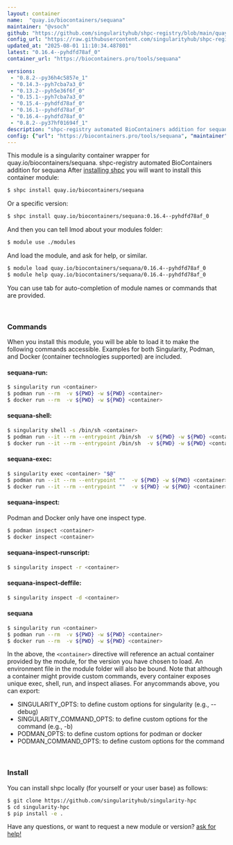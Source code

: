 ```yaml
---
layout: container
name:  "quay.io/biocontainers/sequana"
maintainer: "@vsoch"
github: "https://github.com/singularityhub/shpc-registry/blob/main/quay.io/biocontainers/sequana/container.yaml"
config_url: "https://raw.githubusercontent.com/singularityhub/shpc-registry/main/quay.io/biocontainers/sequana/container.yaml"
updated_at: "2025-08-01 11:10:34.487801"
latest: "0.16.4--pyhdfd78af_0"
container_url: "https://biocontainers.pro/tools/sequana"

versions:
 - "0.8.2--py36h4c5857e_1"
 - "0.14.3--pyh7cba7a3_0"
 - "0.13.2--pyh5e36f6f_0"
 - "0.15.1--pyh7cba7a3_0"
 - "0.15.4--pyhdfd78af_0"
 - "0.16.1--pyhdfd78af_0"
 - "0.16.4--pyhdfd78af_0"
 - "0.8.2--py37hf01694f_1"
description: "shpc-registry automated BioContainers addition for sequana"
config: {"url": "https://biocontainers.pro/tools/sequana", "maintainer": "@vsoch", "description": "shpc-registry automated BioContainers addition for sequana", "latest": {"0.16.4--pyhdfd78af_0": "sha256:91d3dfc9ed70f23b1137340cb0f36a1d1683fe24b915f5798b14d2e00159f71f"}, "tags": {"0.8.2--py36h4c5857e_1": "sha256:03bd2313d7dfc05e294f3b5e9d37510fc14c6e5823f657aee0b3146e157f6a28", "0.14.3--pyh7cba7a3_0": "sha256:c684fb31f660c1ab46c990389e1b5ed1f73cfb8d7ce5cffdbf47356a80a1eff9", "0.13.2--pyh5e36f6f_0": "sha256:1e3f43185f9d8f2b5872db976a216a9dbf2731d95662707c8c620d0bf06287b6", "0.15.1--pyh7cba7a3_0": "sha256:2c0b00121993a0ef1ca3cf38f3a6b5249e9cff4a28f316c43bd38278c9c64194", "0.15.4--pyhdfd78af_0": "sha256:319ff3a4bc782a07bec7bc3d604ed2d34831abb6f088ac9686da4eef4b30e501", "0.16.1--pyhdfd78af_0": "sha256:d434a0464b0bea61eac31109bc17fa742429c01cba8fee20878f998927c8103b", "0.16.4--pyhdfd78af_0": "sha256:91d3dfc9ed70f23b1137340cb0f36a1d1683fe24b915f5798b14d2e00159f71f", "0.8.2--py37hf01694f_1": "sha256:3ab260ae4e6857c04d370eff7321de37cc193eec4f371f0ee0d2f3b16c7c030e"}, "docker": "quay.io/biocontainers/sequana"}
---
```


This module is a singularity container wrapper for quay.io/biocontainers/sequana.
shpc-registry automated BioContainers addition for sequana
After [installing shpc](#install) you will want to install this container module:


```bash
$ shpc install quay.io/biocontainers/sequana
```

Or a specific version:

```bash
$ shpc install quay.io/biocontainers/sequana:0.16.4--pyhdfd78af_0
```

And then you can tell lmod about your modules folder:

```bash
$ module use ./modules
```

And load the module, and ask for help, or similar.

```bash
$ module load quay.io/biocontainers/sequana/0.16.4--pyhdfd78af_0
$ module help quay.io/biocontainers/sequana/0.16.4--pyhdfd78af_0
```

You can use tab for auto-completion of module names or commands that are provided.

<br>

### Commands

When you install this module, you will be able to load it to make the following commands accessible.
Examples for both Singularity, Podman, and Docker (container technologies supported) are included.

#### sequana-run:

```bash
$ singularity run <container>
$ podman run --rm  -v ${PWD} -w ${PWD} <container>
$ docker run --rm  -v ${PWD} -w ${PWD} <container>
```

#### sequana-shell:

```bash
$ singularity shell -s /bin/sh <container>
$ podman run --it --rm --entrypoint /bin/sh  -v ${PWD} -w ${PWD} <container>
$ docker run --it --rm --entrypoint /bin/sh  -v ${PWD} -w ${PWD} <container>
```

#### sequana-exec:

```bash
$ singularity exec <container> "$@"
$ podman run --it --rm --entrypoint ""  -v ${PWD} -w ${PWD} <container> "$@"
$ docker run --it --rm --entrypoint ""  -v ${PWD} -w ${PWD} <container> "$@"
```

#### sequana-inspect:

Podman and Docker only have one inspect type.

```bash
$ podman inspect <container>
$ docker inspect <container>
```

#### sequana-inspect-runscript:

```bash
$ singularity inspect -r <container>
```

#### sequana-inspect-deffile:

```bash
$ singularity inspect -d <container>
```



#### sequana

```bash
$ singularity run <container>
$ podman run --rm  -v ${PWD} -w ${PWD} <container>
$ docker run --rm  -v ${PWD} -w ${PWD} <container>
```


In the above, the `<container>` directive will reference an actual container provided
by the module, for the version you have chosen to load. An environment file in the
module folder will also be bound. Note that although a container
might provide custom commands, every container exposes unique exec, shell, run, and
inspect aliases. For anycommands above, you can export:

 - SINGULARITY_OPTS: to define custom options for singularity (e.g., --debug)
 - SINGULARITY_COMMAND_OPTS: to define custom options for the command (e.g., -b)
 - PODMAN_OPTS: to define custom options for podman or docker
 - PODMAN_COMMAND_OPTS: to define custom options for the command

<br>

### Install

You can install shpc locally (for yourself or your user base) as follows:

```bash
$ git clone https://github.com/singularityhub/singularity-hpc
$ cd singularity-hpc
$ pip install -e .
```

Have any questions, or want to request a new module or version? [ask for help!](https://github.com/singularityhub/singularity-hpc/issues)